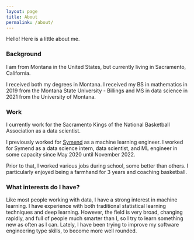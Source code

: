 ```yaml
---
layout: page
title: About
permalink: /about/
---
```


Hello! Here is a little about me.

### **Background**

I am from Montana in the United States, but currently living in Sacramento, California.

I received both my degrees in Montana. I received my BS in mathematics in 2019 from the Montana State University - Billings and MS in data science in 2021 from the University of Montana. 

### **Work**

I currently work for the Sacramento Kings of the National Basketball Association as a data scientist.

I previously worked for [Symend](https://symend.com/) as a machine learning engineer. I  worked for Symend as a data science intern, data scientist, and ML engineer in some capacity since May 2020 until November 2022.

Prior to that, I worked various jobs during school, some better than others. I particularly enjoyed being a farmhand for 3 years and coaching basketball. 

### **What interests do I have?**

Like most people working with data, I have a strong interest in machine learning. I have experience with both traditional statistical learning techniques and deep learning. However, the field is very broad, changing rapidly, and full of people much smarter than I, so I try to learn something new as often as I can. Lately, I have been trying to improve my software engineering type skills, to become more well rounded.


